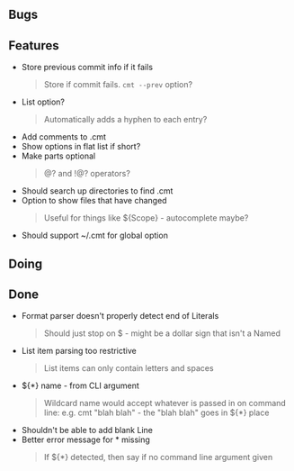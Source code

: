 ## Bugs


## Features

- Store previous commit info if it fails
    > Store if commit fails. `cmt --prev` option?
- List option?
    > Automatically adds a hyphen to each entry?
- Add comments to .cmt
- Show options in flat list if short?
- Make parts optional
    > @? and !@? operators?
- Should search up directories to find .cmt
- Option to show files that have changed
    > Useful for things like ${Scope} - autocomplete maybe?
- Should support ~/.cmt for global option

## Doing


## Done

- Format parser doesn't properly detect end of Literals
    > Should just stop on $ - might be a dollar sign that isn't a Named
- List item parsing too restrictive
    > List items can only contain letters and spaces
- ${*} name - from CLI argument
    > Wildcard name would accept whatever is passed in on command line: e.g. cmt "blah blah" - the "blah blah" goes in ${*} place
- Shouldn't be able to add blank Line
- Better error message for * missing
    > If ${*} detected, then say if no command line argument given
